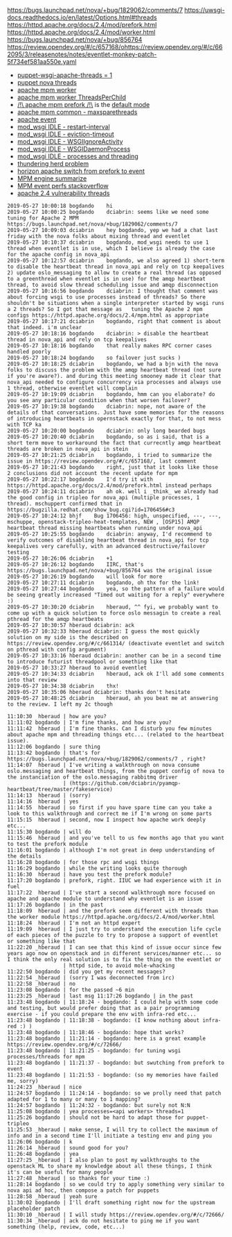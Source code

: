 https://bugs.launchpad.net/nova/+bug/1829062/comments/7
https://uwsgi-docs.readthedocs.io/en/latest/Options.html#threads
https://httpd.apache.org/docs/2.4/mod/prefork.html
https://httpd.apache.org/docs/2.4/mod/worker.html
https://bugs.launchpad.net/nova/+bug/856764
https://review.opendev.org/#/c/657168/ohttps://review.opendev.org/#/c/662095/3/releasenotes/notes/eventlet-monkey-patch-5f734ef581aa550e.yaml

- [puppet-wsgi-apache-threads = 1](https://github.com/openstack/puppet-openstacklib/blob/master/manifests/wsgi/apache.pp#L86)
- [puppet nova threads](https://github.com/openstack/puppet-nova/blob/master/manifests/wsgi/apache_api.pp#L152)
- [apache mpm worker](https://httpd.apache.org/docs/2.4/mod/worker.html)
- [apache mpm worker ThreadsPerChild](https://httpd.apache.org/docs/2.4/mod/mpm_common.html#threadsperchild)
- [/!\ apache mpm prefork /!\\](https://httpd.apache.org/docs/2.4/mod/prefork.html) is the [default mode](https://modwsgi.readthedocs.io/en/develop/user-guides/processes-and-threading.html?highlight=idle#the-unix-prefork-mpm)
- [apache mpm common - maxsparethreads](https://httpd.apache.org/docs/2.4/mod/mpm_common.html#maxsparethreads)
- [apache event](https://httpd.apache.org/docs/2.4/mod/event.html)
- [mod_wsgi IDLE - restart-interval](https://modwsgi.readthedocs.io/en/develop/release-notes/version-4.5.12.html?highlight=idle)
- [mod_wsgi IDLE - eviction-timeout](https://modwsgi.readthedocs.io/en/develop/release-notes/version-4.4.7.html?highlight=idle)
- [mod_wsgi IDLE - WSGIIgnoreActivity](https://modwsgi.readthedocs.io/en/develop/release-notes/version-4.5.8.html?highlight=idle)
- [mod_wsgi IDLE - WSGIDaemonProcess](https://modwsgi.readthedocs.io/en/develop/configuration-directives/WSGIDaemonProcess.html?highlight=idle)
- [mod_wsgi IDLE - processes and threading](https://modwsgi.readthedocs.io/en/develop/user-guides/processes-and-threading.html?highlight=idle)
- [thundering herd problem](https://en.wikipedia.org/wiki/Thundering_herd_problem)
- [horizon apache switch from prefork to event](https://review.opendev.org/#/c/72666/)
- [MPM engine summarize](https://www.valinv.com/dev/apache-apache-prefork-worker-event)
- [MPM event perfs stackoverflow](https://stackoverflow.com/questions/27856231/why-is-the-apache-event-mpm-performing-poorly)
- [apache 2.4 vulnerability threads](https://www.cvedetails.com/cve/CVE-2019-0211/)

```
2019-05-27 10:00:18	bogdando	hi
2019-05-27 10:00:25	bogdando	dciabrin: seems like we need some tuning for Apache 2 MPM https://bugs.launchpad.net/nova/+bug/1829062/comments/7
2019-05-27 10:09:03	dciabrin	hey bogdando, yep we had a chat last friday with the nova folks about mixing thread and eventlet
2019-05-27 10:10:37	dciabrin	bogdando, mod_wsgi needs to use 1 thread when eventlet is in use, which I believe is already the case for the apache config in nova_api
2019-05-27 10:12:57	dciabrin	bogdando, we also agreed 1) short-term to disable the heartbeat thread in nova_api and rely on tcp keepalives 2) update oslo_messaging to allow to create a real thread (as opposed to a greenthread when eventlet is in use) for the amqp heartbeat thread, to avoid slow thread scheduling issue and amqp disconnection
2019-05-27 10:16:56	bogdando	dciabrin: I thought that comment was about forcing wsgi to use processes instead of threads? So there shouldn't be situations when a single interpreter started by wsgi runs a 2 threads? So I got that message as   tuning the Apache 2 mpm configs https://httpd.apache.org/docs/2.4/mpm.html as appropriate
2019-05-27 10:17:21	dciabrin	bogdando, right that comment is about that indeed. i'm unclear
2019-05-27 10:18:16	bogdando	dciabrin: > disable the heartbeat thread in nova_api and rely on tcp keepalives
2019-05-27 10:18:16	bogdando	that really makes RPC corner cases handled poorly
2019-05-27 10:18:24	bogdando	so failover just sucks )
2019-05-27 10:18:25	dciabrin	bogdando, we had a bjn with the nova folks to discuss the problem with the amqp heartbeat thread (not sure if you're aware?). and during this meeting smooney made it clear that nova_api needed to configure concurrency via processes and always use 1 thread, otherwise eventlet will complain
2019-05-27 10:19:09	dciabrin	bogdando, hmm can you elaborate? do you see any particular condition when that worsen failover?
2019-05-27 10:19:38	bogdando	dciabrin: nope, not aware of the details of that conversations. Just have some memories for the reasons of introducing heartbeats in opernstack exactly for that, to not mess with TCP ka
2019-05-27 10:20:00	bogdando	dciabrin: only long bearded bugs
2019-05-27 10:20:40	dciabrin	bogdando, so as i said, that is a short term move to workaround the fact that currecntly amqp heartbeat threads are broken in nova_api in stein
2019-05-27 10:21:25	dciabrin	bogdando, i tried to summarize the issue in https://review.opendev.org/#/c/657168/, last comment
2019-05-27 10:21:43	bogdando	right, just that it looks like those  2 conclusions did not account the recent update for mpm
2019-05-27 10:22:17	bogdando	I'd try it with https://httpd.apache.org/docs/2.4/mod/prefork.html instead perhaps
2019-05-27 10:24:11	dciabrin	ah ok. well i _think_ we already had the good config in tripleo for nova_api (multiple processes, 1 thread). mschuppert confirmed that in https://bugzilla.redhat.com/show_bug.cgi?id=1706456#c3
2019-05-27 10:24:12	bhjf	Bug 1706456: high, unspecified, ---, ---, mschuppe, openstack-tripleo-heat-templates, NEW , [OSP15] AMQP heartbeat thread missing heartbeats when running under nova_api
2019-05-27 10:25:55	bogdando	dciabrin: anyway, I'd recommend to verify outcomes of disabling heartbeat thread in nova_api for tcp keepalives very carefully, with an advanced destructive/failover testing
2019-05-27 10:26:06	dciabrin	+1
2019-05-27 10:26:12	bogdando	IIRC, that's https://bugs.launchpad.net/nova/+bug/856764 was the original issue
2019-05-27 10:26:19	bogdando	will look for more
2019-05-27 10:27:11	dciabrin	bogdando, oh thx for the link!
2019-05-27 10:27:44	bogdando	yea, so the pattern of a failure would be seeing greatly increased "Timed out waiting for a reply" everywhere :)
2019-05-27 10:30:20	dciabrin	hberaud, ^^ fyi, we probably want to come up with a quick solution to force oslo messagin to create a real pthread for the amqp heartbeats
2019-05-27 10:30:57	hberaud	dciabrin: ack
2019-05-27 10:32:33	hberaud	dciabrin: I guess the most quickly solution on my side is the described on https://review.opendev.org/#/c/661314/ (deactivate eventlet and switch on pthread with config argument)
2019-05-27 10:33:16	hberaud	dciabrin: another can be in a second time to introduce futurist threadpool or something like that 
2019-05-27 10:33:27	hberaud	to avoid eventlet
2019-05-27 10:34:33	dciabrin	hberaud, ack ok I'll add some comments into that review
2019-05-27 10:34:38	dciabrin	thx!
2019-05-27 10:35:06	hberaud	dciabrin: thanks don't hesitate
2019-05-27 10:48:25	dciabrin	hberaud, ah you beat me at answering to the review. I left my 2c though
```

```
11:10:30  hberaud | how are you?
11:11:02 bogdando | I'm fine thanks, and how are you?
11:11:42  hberaud | I'm fine thanks. Can I disturb you few minutes about apache mpm and threading things etc... (related to the heartbeat issue).
11:12:06 bogdando | sure thing
11:13:42 bogdando | that's for https://bugs.launchpad.net/nova/+bug/1829062/comments/7 , right?
11:14:07  hberaud | I've writing a walkthrough on nova consume oslo.messaging and heartbeat things, from the puppet config of nova to the instanciation of the oslo.messaging rabbitmq driver
                  | (https://github.com/dciabrin/pyamqp-heartbeat/tree/master/fakeservice)
11:14:13  hberaud | (sorry)
11:14:16  hberaud | yes
11:14:55  hberaud | so first if you have spare time can you take a look to this walkthrough and correct me if I'm wrong on some parts
11:15:15  hberaud | second, now I inspect how apache work deeply etc...
11:15:30 bogdando | will do
11:15:46  hberaud | and you've tell to us few months ago that you want to test the prefork module
11:16:01 bogdando | although I'm not great in deep understanding of the details
11:16:28 bogdando | for those rpc and wsgi things
11:16:29 bogdando | while the writing looks quite thorough
11:16:30  hberaud | have you test the prefork module?
11:17:20 bogdando | prefork, right. IIUC we had experience with it in fuel
11:17:22  hberaud | I've start a second walkthrough more focused on apache and apache module to understand why eventlet is an issue
11:17:26 bogdando | in the past
11:18:09  hberaud | and the prefork seem different with threads than the worker module https://httpd.apache.org/docs/2.4/mod/worker.html
11:18:24  hberaud | I'm not an httpd expert
11:19:09  hberaud | I just try to understand the execution life cycle of each pieces of the puzzle to try to propose a support of eventlet or something like that
11:22:20 _hberaud | I can see that this kind of issue occur since few years ago now on openstack and in different services/manner etc... so I think the only real solution is to fix the thing on the eventlet or
                  | httpd side, to avoid mole-whacking
11:22:50 bogdando | did you get my recent messages?
11:22:54 _hberaud | (sorry I was deconnected from irc)
11:22:58 _hberaud | no
11:23:08 bogdando | for the passed ~6 min
11:23:25 _hberaud | last msg 11:17:26 bogdando | in the past
11:23:48 bogdando | 11:18:24 - bogdando: I could help with some code and testing, but would prefer doing that as a pair programming exercise - if you could prepare the env with infra-red etc...
11:23:48 bogdando | 11:18:38 - bogdando: (I know nothing about infra-red :) )
11:23:48 bogdando | 11:18:46 - bogdando: hope that works?
11:23:48 bogdando | 11:21:14 - bogdando: here is a great example  https://review.opendev.org/#/c/72666/
11:23:48 bogdando | 11:21:25 - bogdando: for tuning wsgi processes/threads for mpm
11:23:48 bogdando | 11:21:37 - bogdando: but swutching from prefork to event
11:23:48 bogdando | 11:21:53 - bogdando: (so my memories have failed me, sorry)
11:24:23 _hberaud | nice
11:24:57 bogdando | 11:24:14 - bogdando: so we prolly need that patch adapted for 1 to many or many to 1 mapping?
11:24:57 bogdando | 11:24:32 - bogdando: but surely not N:N
11:25:08 bogdando | yea processes=<api workers> threads=1
11:25:26 bogdando | should not be hard to adapt those for puppet-tripleo
11:25:53 _hberaud | make sense, I will try to collect the maximum of info and in a second time I'll initiate a testing env and ping you
11:26:06 bogdando | k
11:26:14 _hberaud | sound good for you?
11:26:48 bogdando | yea
11:27:25 _hberaud | I also plan to post my walkthroughs to the openstack ML to share my knowledge about all these things, I think it's can be useful for many people
11:27:48 _hberaud | so thanks for your time :)
11:28:14 bogdando | so we could try to apply something very similar to nova api ad hoc, then compose a patch for puppets
11:28:58 _hberaud | yeah sure
11:30:02 bogdando | I'll draft something right now for the upstream placeholder patch
11:30:10 _hberaud | I will study https://review.opendev.org/#/c/72666/
11:30:34 _hberaud | ack do not hesitate to ping me if you want something (help, review, code, etc...)
```
